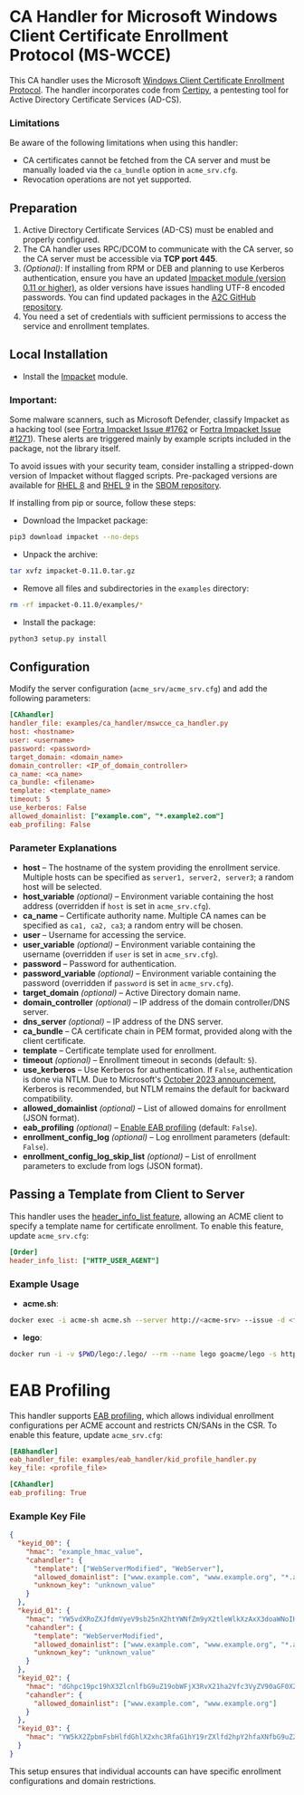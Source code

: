 <!-- markdownlint-disable MD013 -->
<!-- wiki-title CA Handler for Microsoft Windows Client Certificate Enrollment Protocol (MS-WCCE) -->
# CA Handler for Microsoft Windows Client Certificate Enrollment Protocol (MS-WCCE)

This CA handler uses the Microsoft [Windows Client Certificate Enrollment Protocol](https://docs.microsoft.com/en-us/openspecs/windows_protocols/ms-wcce/446a0fca-7f27-4436-965d-191635518466). The handler incorporates code from [Certipy](https://github.com/ly4k/Certipy), a pentesting tool for Active Directory Certificate Services (AD-CS).

### Limitations

Be aware of the following limitations when using this handler:

- CA certificates cannot be fetched from the CA server and must be manually loaded via the `ca_bundle` option in `acme_srv.cfg`.
- Revocation operations are not yet supported.

## Preparation

1. Active Directory Certificate Services (AD-CS) must be enabled and properly configured.
2. The CA handler uses RPC/DCOM to communicate with the CA server, so the CA server must be accessible via **TCP port 445**.
3. *(Optional)*: If installing from RPM or DEB and planning to use Kerberos authentication, ensure you have an updated [Impacket module (version 0.11 or higher)](https://github.com/fortra/impacket), as older versions have issues handling UTF-8 encoded passwords. You can find updated packages in the [A2C GitHub repository](https://github.com/grindsa/sbom/tree/main/rpm-repo/RPMs).
4. You need a set of credentials with sufficient permissions to access the service and enrollment templates.

## Local Installation

- Install the [Impacket](https://github.com/fortra/impacket) module.

### **Important:**

Some malware scanners, such as Microsoft Defender, classify Impacket as a hacking tool (see [Fortra Impacket Issue #1762](https://github.com/fortra/impacket/issues/1762) or [Fortra Impacket Issue #1271](https://github.com/fortra/impacket/issues/1271#issuecomment-1058729047)). These alerts are triggered mainly by example scripts included in the package, not the library itself.

To avoid issues with your security team, consider installing a stripped-down version of Impacket without flagged scripts. Pre-packaged versions are available for [RHEL 8](https://github.com/grindsa/sbom/raw/main/rpm-repo/RPMs/rhel8/python3-impacket-0.11.0-2grindsa.el8.noarch.rpm) and [RHEL 9](https://github.com/grindsa/sbom/raw/main/rpm-repo/RPMs/rhel9/python3-impacket-0.11.0-2grindsa.el9.noarch.rpm) in the [SBOM repository](https://github.com/grindsa/sbom/tree/main/rpm-repo).

If installing from pip or source, follow these steps:

- Download the Impacket package:

```bash
pip3 download impacket --no-deps
```

- Unpack the archive:

```bash
tar xvfz impacket-0.11.0.tar.gz
```

- Remove all files and subdirectories in the `examples` directory:

```bash
rm -rf impacket-0.11.0/examples/*
```

- Install the package:

```bash
python3 setup.py install
```

## Configuration

Modify the server configuration (`acme_srv/acme_srv.cfg`) and add the following parameters:

```ini
[CAhandler]
handler_file: examples/ca_handler/mswcce_ca_handler.py
host: <hostname>
user: <username>
password: <password>
target_domain: <domain_name>
domain_controller: <IP_of_domain_controller>
ca_name: <ca_name>
ca_bundle: <filename>
template: <template_name>
timeout: 5
use_kerberos: False
allowed_domainlist: ["example.com", "*.example2.com"]
eab_profiling: False
```

### Parameter Explanations

- **host** – The hostname of the system providing the enrollment service. Multiple hosts can be specified as `server1, server2, server3`; a random host will be selected.
- **host_variable** *(optional)* – Environment variable containing the host address (overridden if `host` is set in `acme_srv.cfg`).
- **ca_name** – Certificate authority name. Multiple CA names can be specified as `ca1, ca2, ca3`; a random entry will be chosen.
- **user** – Username for accessing the service.
- **user_variable** *(optional)* – Environment variable containing the username (overridden if `user` is set in `acme_srv.cfg`).
- **password** – Password for authentication.
- **password_variable** *(optional)* – Environment variable containing the password (overridden if `password` is set in `acme_srv.cfg`).
- **target_domain** *(optional)* – Active Directory domain name.
- **domain_controller** *(optional)* – IP address of the domain controller/DNS server.
- **dns_server** *(optional)* – IP address of the DNS server.
- **ca_bundle** – CA certificate chain in PEM format, provided along with the client certificate.
- **template** – Certificate template used for enrollment.
- **timeout** *(optional)* – Enrollment timeout in seconds (default: `5`).
- **use_kerberos** – Use Kerberos for authentication. If `False`, authentication is done via NTLM. Due to Microsoft's [October 2023 announcement](https://techcommunity.microsoft.com/t5/windows-it-pro-blog/the-evolution-of-windows-authentication/ba-p/3926848), Kerberos is recommended, but NTLM remains the default for backward compatibility.
- **allowed_domainlist** *(optional)* – List of allowed domains for enrollment (JSON format).
- **eab_profiling** *(optional)* – [Enable EAB profiling](eab_profiling.md) (default: `False`).
- **enrollment_config_log** *(optional)* – Log enrollment parameters (default: `False`).
- **enrollment_config_log_skip_list** *(optional)* – List of enrollment parameters to exclude from logs (JSON format).

## Passing a Template from Client to Server

This handler uses the [header_info_list feature](header_info.md), allowing an ACME client to specify a template name for certificate enrollment. To enable this feature, update `acme_srv.cfg`:

```ini
[Order]
header_info_list: ["HTTP_USER_AGENT"]
```

### Example Usage

- **acme.sh**:

```bash
docker exec -i acme-sh acme.sh --server http://<acme-srv> --issue -d <fqdn> --standalone --useragent template=foo --debug 3 --output-insecure
```

- **lego**:

```bash
docker run -i -v $PWD/lego:/.lego/ --rm --name lego goacme/lego -s http://<acme-srv> -a --email "lego@example.com" --user-agent template=foo -d <fqdn> --http run
```

# EAB Profiling

This handler supports [EAB profiling](eab_profiling.md), which allows individual enrollment configurations per ACME account and restricts CN/SANs in the CSR. To enable this feature, update `acme_srv.cfg`:

```ini
[EABhandler]
eab_handler_file: examples/eab_handler/kid_profile_handler.py
key_file: <profile_file>

[CAhandler]
eab_profiling: True
```

### Example Key File

```json
{
  "keyid_00": {
    "hmac": "example_hmac_value",
    "cahandler": {
      "template": ["WebServerModified", "WebServer"],
      "allowed_domainlist": ["www.example.com", "www.example.org", "*.acme"],
      "unknown_key": "unknown_value"
    }
  },
  "keyid_01": {
    "hmac": "YW5vdXRoZXJfdmVyeV9sb25nX2htYWNfZm9yX2tleWlkXzAxX3doaWNoIHdpbGxfYmUgdXNlZF9kdXJpbmcgcmVncmVzc2lvbg",
    "cahandler": {
      "template": "WebServerModified",
      "allowed_domainlist": ["www.example.com", "www.example.org", "*.acme"],
      "unknown_key": "unknown_value"
    }
  },
  "keyid_02": {
    "hmac": "dGhpc19pc19hX3ZlcnlfbG9uZ19obWFjX3RvX21ha2Vfc3VyZV90aGF0X2l0c19tb3JlX3RoYW5fMjU2X2JpdHM",
    "cahandler": {
      "allowed_domainlist": ["www.example.com", "www.example.org"]
    }
  },
  "keyid_03": {
    "hmac": "YW5kX2ZpbmFsbHlfdGhlX2xhc3RfaG1hY19rZXlfd2hpY2hfaXNfbG9uZ2VyX3RoYW5fMjU2X2JpdHNfYW5kX3Nob3VsZF93b3Jr"
  }
}
```

This setup ensures that individual accounts can have specific enrollment configurations and domain restrictions.
